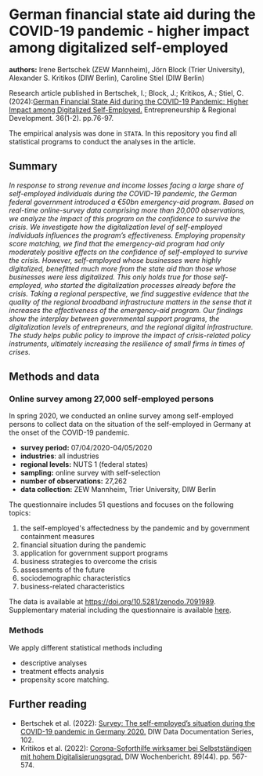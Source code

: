 # German financial state aid during the COVID-19 pandemic - higher impact among digitalized self-employed

**authors:** Irene Bertschek (ZEW Mannheim), Jörn Block (Trier University), Alexander S. Kritikos (DIW Berlin), Caroline Stiel (DIW Berlin)

Research article published in Bertschek, I.; Block, J.; Kritikos, A.; Stiel, C. (2024):[German Financial State Aid during the COVID-19 Pandemic: Higher Impact among Digitalized Self-Employed.](https://doi.org/10.1080/08985626.2023.2196267) Entrepreneurship & Regional Development. 36(1-2). pp.76-97.

The empirical analysis was done in `STATA`. In this repository you find all statistical programs to conduct the analyses in the article.

## Summary

_In response to strong revenue and income losses facing a large share of self-employed individuals during the COVID-19 pandemic, the German federal government introduced a €50bn emergency-aid program. Based on real-time online-survey data comprising more than 20,000 observations, we analyze the impact of this program on the confidence to survive the crisis. We investigate how the digitalization level of self-employed individuals influences the program’s effectiveness. Employing propensity score matching, we find that the emergency-aid program had only moderately positive effects on the confidence of self-employed to survive the crisis. However, self-employed whose businesses were highly digitalized, benefitted much more from the state aid than those whose businesses were less digitalized. This only holds true for those self-employed, who started the digitalization processes already before the crisis. Taking a regional perspective, we find suggestive evidence that the quality of the regional broadband infrastructure matters in the sense that it increases the effectiveness of the emergency-aid program. Our findings show the interplay between governmental support programs, the digitalization levels of entrepreneurs, and the regional digital infrastructure. The study helps public policy to improve the impact of crisis-related policy instruments, ultimately increasing the resilience of small firms in times of crises._

## Methods and data

### Online survey among 27,000 self-employed persons

In spring 2020, we conducted an online survey among self-employed persons to collect data on the situation of the self-employed in Germany at the onset of the COVID-19 pandemic.

- **survey period:** 07/04/2020-04/05/2020
- **industries**: all industries
- **regional levels:** NUTS 1 (federal states)
- **sampling:** online survey with self-selection
- **number of observations:** 27,262
- **data collection:** ZEW Mannheim, Trier University, DIW Berlin

The questionnaire includes 51 questions and focuses on the following topics:
1. the self-employed's affectedness by the pandemic and by government containment measures
2. financial situation during the pandemic
3. application for government support programs
4. business strategies to overcome the crisis
5. assessments of the future
6. sociodemographic characteristics
7. business-related characteristics

The data is available at https://doi.org/10.5281/zenodo.7091989. Supplementary material including the questionnaire is available [here](https://doi.org/10.25652/diw_data_S0021.1).

### Methods

We apply different statistical methods including

- descriptive analyses
- treatment effects analysis
- propensity score matching.

## Further reading

- Bertschek et al. (2022): [Survey: The self-employed’s situation during the COVID-19 pandemic in Germany 2020.](https://dx.doi.org/10.18723/diw_ddc:2022-102) DIW Data Documentation Series, 102.
- Kritikos et al. (2022): [Corona-Soforthilfe wirksamer bei Selbstständigen mit hohem Digitalisierungsgrad.](https://doi.org/10.18723/diw_wb:2022-44-1) DIW Wochenbericht. 89(44). pp. 567-574.
